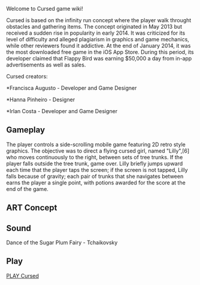 Welcome to Cursed game wiki!

Cursed is based on the infinity run concept where the player walk throught obstacles and gathering items. The concept originated in May 2013 but received a sudden rise in popularity in early 2014. It was criticized for its level of difficulty and alleged plagiarism in graphics and game mechanics, while other reviewers found it addictive. At the end of January 2014, it was the most downloaded free game in the iOS App Store. During this period, its developer claimed that Flappy Bird was earning $50,000 a day from in-app advertisements as well as sales.

Cursed creators:

*Francisca Augusto - Developer and Game Designer

*Hanna Pinheiro - Designer

*Irlan Costa - Developer and Game Designer


## Gameplay
The player controls a side-scrolling mobile game featuring 2D retro style graphics. The objective was to direct a flying cursed girl, named "Lilly",[6] who moves continuously to the right, between sets of tree trunks. If the player falls outside the tree trunk, game over. Lilly briefly jumps upward each time that the player taps the screen; if the screen is not tapped, Lilly falls because of gravity; each pair of trunks that she navigates between earns the player a single point, with potions awarded for the score at the end of the game.


## ART Concept

## Sound
	
Dance of the Sugar Plum Fairy - Tchaikovsky

## Play

[PLAY Cursed](cursed/)
